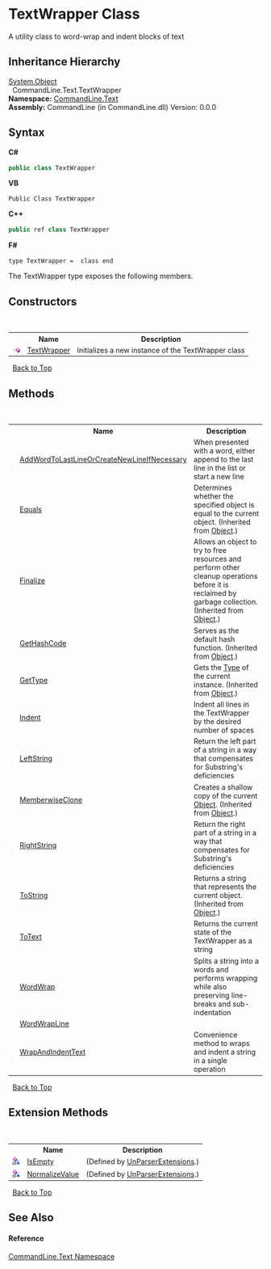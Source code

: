# TextWrapper Class
 

A utility class to word-wrap and indent blocks of text


## Inheritance Hierarchy
<a href="https://docs.microsoft.com/dotnet/api/system.object" target="_blank">System.Object</a><br />&nbsp;&nbsp;CommandLine.Text.TextWrapper<br />
**Namespace:**&nbsp;<a href="N_CommandLine_Text">CommandLine.Text</a><br />**Assembly:**&nbsp;CommandLine (in CommandLine.dll) Version: 0.0.0

## Syntax

**C#**<br />
``` C#
public class TextWrapper
```

**VB**<br />
``` VB
Public Class TextWrapper
```

**C++**<br />
``` C++
public ref class TextWrapper
```

**F#**<br />
``` F#
type TextWrapper =  class end
```

The TextWrapper type exposes the following members.


## Constructors
&nbsp;<table><tr><th></th><th>Name</th><th>Description</th></tr><tr><td>![Public method](media/pubmethod.gif "Public method")</td><td><a href="M_CommandLine_Text_TextWrapper__ctor">TextWrapper</a></td><td>
Initializes a new instance of the TextWrapper class</td></tr></table>&nbsp;
<a href="#textwrapper-class">Back to Top</a>

## Methods
&nbsp;<table><tr><th></th><th>Name</th><th>Description</th></tr><tr><td>![Private method](media/privmethod.gif "Private method")![Static member](media/static.gif "Static member")</td><td><a href="M_CommandLine_Text_TextWrapper_AddWordToLastLineOrCreateNewLineIfNecessary">AddWordToLastLineOrCreateNewLineIfNecessary</a></td><td>
When presented with a word, either append to the last line in the list or start a new line</td></tr><tr><td>![Public method](media/pubmethod.gif "Public method")</td><td><a href="https://docs.microsoft.com/dotnet/api/system.object.equals#System_Object_Equals_System_Object_" target="_blank">Equals</a></td><td>
Determines whether the specified object is equal to the current object.
 (Inherited from <a href="https://docs.microsoft.com/dotnet/api/system.object" target="_blank">Object</a>.)</td></tr><tr><td>![Protected method](media/protmethod.gif "Protected method")</td><td><a href="https://docs.microsoft.com/dotnet/api/system.object.finalize#System_Object_Finalize" target="_blank">Finalize</a></td><td>
Allows an object to try to free resources and perform other cleanup operations before it is reclaimed by garbage collection.
 (Inherited from <a href="https://docs.microsoft.com/dotnet/api/system.object" target="_blank">Object</a>.)</td></tr><tr><td>![Public method](media/pubmethod.gif "Public method")</td><td><a href="https://docs.microsoft.com/dotnet/api/system.object.gethashcode#System_Object_GetHashCode" target="_blank">GetHashCode</a></td><td>
Serves as the default hash function.
 (Inherited from <a href="https://docs.microsoft.com/dotnet/api/system.object" target="_blank">Object</a>.)</td></tr><tr><td>![Public method](media/pubmethod.gif "Public method")</td><td><a href="https://docs.microsoft.com/dotnet/api/system.object.gettype#System_Object_GetType" target="_blank">GetType</a></td><td>
Gets the <a href="https://docs.microsoft.com/dotnet/api/system.type" target="_blank">Type</a> of the current instance.
 (Inherited from <a href="https://docs.microsoft.com/dotnet/api/system.object" target="_blank">Object</a>.)</td></tr><tr><td>![Public method](media/pubmethod.gif "Public method")</td><td><a href="M_CommandLine_Text_TextWrapper_Indent">Indent</a></td><td>
Indent all lines in the TextWrapper by the desired number of spaces</td></tr><tr><td>![Private method](media/privmethod.gif "Private method")![Static member](media/static.gif "Static member")</td><td><a href="M_CommandLine_Text_TextWrapper_LeftString">LeftString</a></td><td>
Return the left part of a string in a way that compensates for Substring's deficiencies</td></tr><tr><td>![Protected method](media/protmethod.gif "Protected method")</td><td><a href="https://docs.microsoft.com/dotnet/api/system.object.memberwiseclone#System_Object_MemberwiseClone" target="_blank">MemberwiseClone</a></td><td>
Creates a shallow copy of the current <a href="https://docs.microsoft.com/dotnet/api/system.object" target="_blank">Object</a>.
 (Inherited from <a href="https://docs.microsoft.com/dotnet/api/system.object" target="_blank">Object</a>.)</td></tr><tr><td>![Private method](media/privmethod.gif "Private method")![Static member](media/static.gif "Static member")</td><td><a href="M_CommandLine_Text_TextWrapper_RightString">RightString</a></td><td>
Return the right part of a string in a way that compensates for Substring's deficiencies</td></tr><tr><td>![Public method](media/pubmethod.gif "Public method")</td><td><a href="https://docs.microsoft.com/dotnet/api/system.object.tostring#System_Object_ToString" target="_blank">ToString</a></td><td>
Returns a string that represents the current object.
 (Inherited from <a href="https://docs.microsoft.com/dotnet/api/system.object" target="_blank">Object</a>.)</td></tr><tr><td>![Public method](media/pubmethod.gif "Public method")</td><td><a href="M_CommandLine_Text_TextWrapper_ToText">ToText</a></td><td>
Returns the current state of the TextWrapper as a string</td></tr><tr><td>![Public method](media/pubmethod.gif "Public method")</td><td><a href="M_CommandLine_Text_TextWrapper_WordWrap">WordWrap</a></td><td>
Splits a string into a words and performs wrapping while also preserving line-breaks and sub-indentation</td></tr><tr><td>![Private method](media/privmethod.gif "Private method")</td><td><a href="M_CommandLine_Text_TextWrapper_WordWrapLine">WordWrapLine</a></td><td /></tr><tr><td>![Public method](media/pubmethod.gif "Public method")![Static member](media/static.gif "Static member")</td><td><a href="M_CommandLine_Text_TextWrapper_WrapAndIndentText">WrapAndIndentText</a></td><td>
Convenience method to wraps and indent a string in a single operation</td></tr></table>&nbsp;
<a href="#textwrapper-class">Back to Top</a>

## Extension Methods
&nbsp;<table><tr><th></th><th>Name</th><th>Description</th></tr><tr><td>![Private Extension Method](media/privextension.gif "Private Extension Method")</td><td><a href="M_CommandLine_UnParserExtensions_IsEmpty">IsEmpty</a></td><td> (Defined by <a href="T_CommandLine_UnParserExtensions">UnParserExtensions</a>.)</td></tr><tr><td>![Private Extension Method](media/privextension.gif "Private Extension Method")</td><td><a href="M_CommandLine_UnParserExtensions_NormalizeValue">NormalizeValue</a></td><td> (Defined by <a href="T_CommandLine_UnParserExtensions">UnParserExtensions</a>.)</td></tr></table>&nbsp;
<a href="#textwrapper-class">Back to Top</a>

## See Also


#### Reference
<a href="N_CommandLine_Text">CommandLine.Text Namespace</a><br />